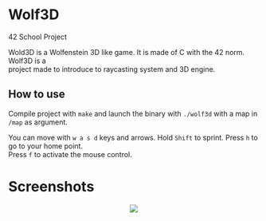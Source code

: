 # Wolf3D
42 School Project

Wold3D is a Wolfenstein 3D like game. It is made of C with the 42 norm. Wolf3D is a<BR>
project made to introduce to raycasting system and 3D engine.

## How to use

Compile project with `make` and launch the binary with `./wolf3d` with a map in `/map` as argument.<BR>
 
You can move with `w a s d` keys and arrows. Hold `Shift` to sprint. Press `h` to go to your home point. <BR>
Press `f` to activate the mouse control.

# Screenshots
<P align="center">
  <IMG src="https://img4.hostingpics.net/pics/473570ScreenShot20170513at113634AM.png"/>
</P>
